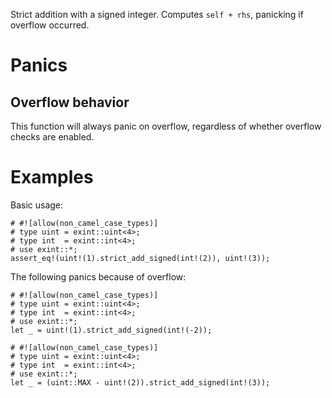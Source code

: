 Strict addition with a signed integer. Computes `self + rhs`, panicking if overflow occurred.

# Panics

## Overflow behavior

This function will always panic on overflow, regardless of whether overflow checks are enabled.

# Examples

Basic usage:

```
# #![allow(non_camel_case_types)]
# type uint = exint::uint<4>;
# type int  = exint::int<4>;
# use exint::*;
assert_eq!(uint!(1).strict_add_signed(int!(2)), uint!(3));
```

The following panics because of overflow:

```should_panic
# #![allow(non_camel_case_types)]
# type uint = exint::uint<4>;
# type int  = exint::int<4>;
# use exint::*;
let _ = uint!(1).strict_add_signed(int!(-2));
```

```should_panic
# #![allow(non_camel_case_types)]
# type uint = exint::uint<4>;
# type int  = exint::int<4>;
# use exint::*;
let _ = (uint::MAX - uint!(2)).strict_add_signed(int!(3));
```
